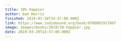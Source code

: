 ```yaml
---
title: 10% Happier
author: Dan Harris
finished: 2019-03-28T14:57:00.000Z
link: https://www.indiebound.org/book/9780062917607
image: images/books/2019/10-happier.jpg
date: 2019-03-28T14:57:00.000Z
---
```

